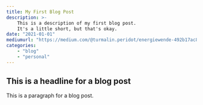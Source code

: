 ```yaml
---
title: My First Blog Post
description: >-
    This is a description of my first blog post.
    It's a little short, but that's okay.
date: "2021-01-01"
mediumurl: "https://medium.com/@turmalin.peridot/energiewende-492b17ac86ea"
categories:
    - "blog"
    - "personal"
---
```


## This is a headline for a blog post

This is a paragraph for a blog post.